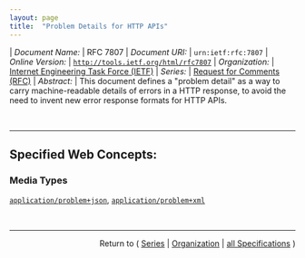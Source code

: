 ```yaml
---
layout: page
title:  "Problem Details for HTTP APIs"
---
```


| *Document Name:* | RFC 7807
| *Document URI:* | `urn:ietf:rfc:7807`
| *Online Version:* | [`http://tools.ietf.org/html/rfc7807`](http://tools.ietf.org/html/rfc7807)
| *Organization:* | [Internet Engineering Task Force (IETF)](..  "List of specification series by this organization")
| *Series:* | [Request for Comments (RFC)](.  "List of specifications in this series")
| *Abstract:* | This document defines a "problem detail" as a way to carry machine-readable details of errors in a HTTP response, to avoid the need to invent new error response formats for HTTP APIs.

<br/>
<hr/>

## Specified Web Concepts:

### Media Types

[`application/problem+json`](/concepts/media-type/application/problem+json ""), [`application/problem+xml`](/concepts/media-type/application/problem+xml "")



<br/>
<hr/>

<p style="text-align: right">Return to ( <a href="./">Series</a> | <a href="../">Organization</a> | <a href="../../">all Specifications</a> )</p>